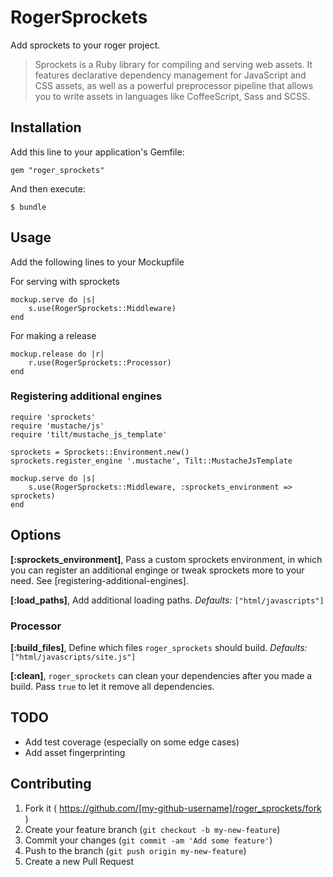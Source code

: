 # RogerSprockets

Add sprockets to your roger project.

> Sprockets is a Ruby library for compiling and serving web assets. It 
> features declarative dependency management for JavaScript and CSS assets, as 
> well as a powerful preprocessor pipeline that allows you to write assets in 
> languages like CoffeeScript, Sass and SCSS.

## Installation

Add this line to your application's Gemfile:

    gem "roger_sprockets"

And then execute:

    $ bundle

## Usage

Add the following lines to your Mockupfile

For serving with sprockets

```
mockup.serve do |s|
    s.use(RogerSprockets::Middleware)
end
```

For making a release
```
mockup.release do |r|    
    r.use(RogerSprockets::Processor)
end
```

### Registering additional engines

```
require 'sprockets'
require 'mustache/js'
require 'tilt/mustache_js_template'

sprockets = Sprockets::Environment.new()
sprockets.register_engine '.mustache', Tilt::MustacheJsTemplate

mockup.serve do |s|
    s.use(RogerSprockets::Middleware, :sprockets_environment => sprockets)
end
```

## Options

__[:sprockets_environment]__, 
Pass a custom sprockets environment, in which you can register an additional enginge or tweak sprockets more to your need. See [registering-additional-engines].

__[:load_paths]__, 
Add additional loading paths. 
_Defaults:_ ``` ["html/javascripts"] ```


### Processor
__[:build_files]__, 
Define which files `roger_sprockets` should build.
_Defaults:_ ``` ["html/javascripts/site.js"] ```

__[:clean]__, 
`roger_sprockets` can clean your dependencies after you made a build. 
Pass `true` to let it remove all dependencies.


## TODO

* Add test coverage (especially on some edge cases)
* Add asset fingerprinting

## Contributing

1. Fork it ( https://github.com/[my-github-username]/roger_sprockets/fork )
2. Create your feature branch (`git checkout -b my-new-feature`)
3. Commit your changes (`git commit -am 'Add some feature'`)
4. Push to the branch (`git push origin my-new-feature`)
5. Create a new Pull Request
